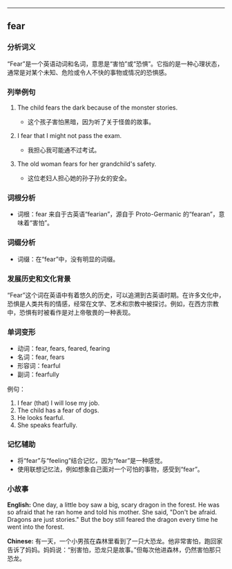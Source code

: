 
---------------
## fear
### 分析词义
“Fear”是一个英语动词和名词，意思是“害怕”或“恐惧”。它指的是一种心理状态，通常是对某个未知、危险或令人不快的事物或情况的恐惧感。

### 列举例句
1. The child fears the dark because of the monster stories.
   - 这个孩子害怕黑暗，因为听了关于怪兽的故事。

2. I fear that I might not pass the exam.
   - 我担心我可能通不过考试。

3. The old woman fears for her grandchild's safety.
   - 这位老妇人担心她的孙子孙女的安全。

### 词根分析
- 词根：fear 来自于古英语“fearian”，源自于 Proto-Germanic 的“fearan”，意味着“害怕”。

### 词缀分析
- 词缀：在“fear”中，没有明显的词缀。

### 发展历史和文化背景
“Fear”这个词在英语中有着悠久的历史，可以追溯到古英语时期。在许多文化中，恐惧是人类共有的情感，经常在文学、艺术和宗教中被探讨。例如，在西方宗教中，恐惧有时被看作是对上帝敬畏的一种表现。

### 单词变形
- 动词：fear, fears, feared, fearing
- 名词：fear, fears
- 形容词：fearful
- 副词：fearfully

例句：
1. I fear (that) I will lose my job.
2. The child has a fear of dogs.
3. He looks fearful.
4. She speaks fearfully.

### 记忆辅助
- 将“fear”与“feeling”结合记忆，因为“fear”是一种感觉。
- 使用联想记忆法，例如想象自己面对一个可怕的事物，感受到“fear”。

### 小故事
**English:**
One day, a little boy saw a big, scary dragon in the forest. He was so afraid that he ran home and told his mother. She said, "Don't be afraid. Dragons are just stories." But the boy still feared the dragon every time he went into the forest.

**Chinese:**
有一天，一个小男孩在森林里看到了一只大恐龙。他非常害怕，跑回家告诉了妈妈。妈妈说：“别害怕，恐龙只是故事。”但每次他进森林，仍然害怕那只恐龙。

